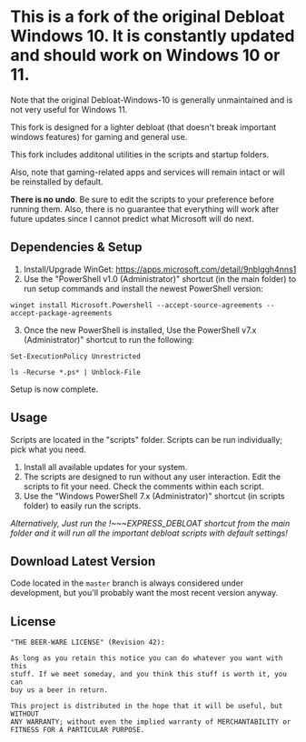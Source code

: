 # This is a fork of the original Debloat Windows 10. It is constantly updated and should work on Windows 10 or 11.

Note that the original Debloat-Windows-10 is generally unmaintained and is not very useful for Windows 11.

This fork is designed for a lighter debloat (that doesn't break important windows features) for gaming and general use.

This fork includes additonal utilities in the scripts and startup folders.

Also, note that gaming-related apps and services will remain intact or will be reinstalled by default.

**There is no undo**. Be sure to edit the scripts to your preference before running them. Also, there is no guarantee that everything will
work after future updates since I cannot predict what Microsoft will do next.

## Dependencies & Setup
1. Install/Upgrade WinGet: https://apps.microsoft.com/detail/9nblggh4nns1
2. Use the "PowerShell v1.0 (Administrator)" shortcut (in the main folder) to run setup commands and install the newest PowerShell version:

`winget install Microsoft.Powershell --accept-source-agreements --accept-package-agreements`

3. Once the new PowerShell is installed, Use the PowerShell v7.x (Administrator)" shortcut to run the following:

`Set-ExecutionPolicy Unrestricted`

`ls -Recurse *.ps* | Unblock-File`

Setup is now complete.

## Usage

Scripts are located in the "scripts" folder. Scripts can be run individually; pick what you need.

1. Install all available updates for your system.
2. The scripts are designed to run without any user interaction. Edit the scripts to fit your need. Check the comments within each script.
3. Use the "Windows PowerShell 7.x (Administrator)" shortcut (in scripts folder) to easily run the scripts.

*Alternatively, Just run the !~~~EXPRESS_DEBLOAT shortcut from the main folder and it will run all the important debloat scripts with default settings!*

## Download Latest Version

Code located in the `master` branch is always considered under development, but
you'll probably want the most recent version anyway.

## License

    "THE BEER-WARE LICENSE" (Revision 42):

    As long as you retain this notice you can do whatever you want with this
    stuff. If we meet someday, and you think this stuff is worth it, you can
    buy us a beer in return.

    This project is distributed in the hope that it will be useful, but WITHOUT
    ANY WARRANTY; without even the implied warranty of MERCHANTABILITY or
    FITNESS FOR A PARTICULAR PURPOSE.
